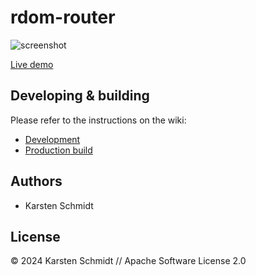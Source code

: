 # rdom-router

![screenshot](https://raw.githubusercontent.com/thi-ng/umbrella/develop/assets/examples/rdom-router.jpg)

[Live demo](http://demo.thi.ng/umbrella/rdom-router/)

## Developing & building

Please refer to the instructions on the wiki:

- [Development](https://github.com/thi-ng/umbrella/wiki/Development-mode-for-examples-using-thi.ng-meta%E2%80%90css)
- [Production build](https://github.com/thi-ng/umbrella/wiki/Example-build-instructions)

## Authors

- Karsten Schmidt

## License

&copy; 2024 Karsten Schmidt // Apache Software License 2.0
